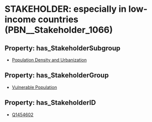 # STAKEHOLDER: __especially in low-income countries__ (PBN__Stakeholder_1066)

## Property: has_StakeholderSubgroup

* [Population Density and Urbanization](PBN__StakeholderSubgroup_100)

## Property: has_StakeholderGroup

* [Vulnerable Population](PBN__StakeholderGroup_6)

## Property: has_StakeholderID

* [Q1454602](Q1454602)

